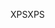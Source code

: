 <span data-ttu-id="8d9b3-101">XPS</span><span class="sxs-lookup"><span data-stu-id="8d9b3-101">XPS</span></span>